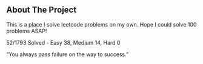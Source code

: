 <!-- ABOUT THE PROJECT -->
## About The Project

This is a place I solve leetcode problems on my own. 
Hope I could solve 100 problems ASAP!  

52/1793 Solved - Easy 38, Medium 14, Hard 0

“You always pass failure on the way to success.”
